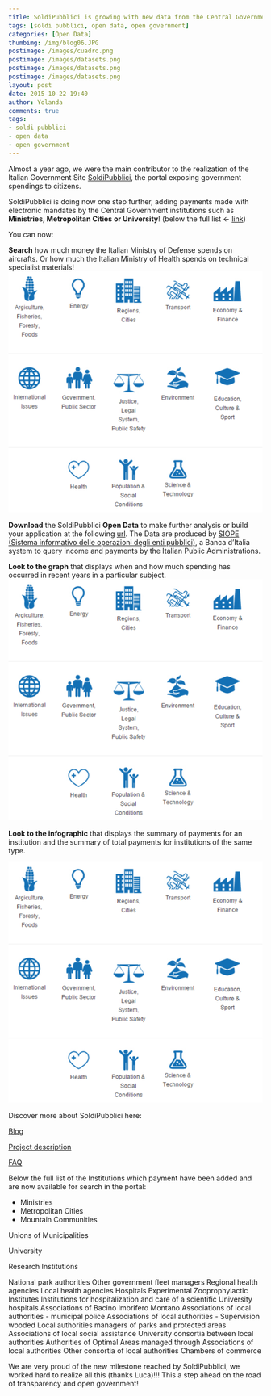 ```yaml
---
title: SoldiPubblici is growing with new data from the Central Government
tags: [soldi pubblici, open data, open government]
categories: [Open Data]
thumbimg: /img/blog06.JPG
postimage: /images/cuadro.png
postimage: /images/datasets.png
postimage: /images/datasets.png
postimage: /images/datasets.png
layout: post
date: 2015-10-22 19:40
author: Yolanda
comments: true
tags:
- soldi pubblici
- open data
- open government
---
```


Almost a year ago, we were the main contributor to the realization of the Italian Government Site [SoldiPubblici](http://soldipubblici.gov.it/it/home), the portal exposing government spendings to citizens. 

SoldiPubblici is doing now one step further, adding payments made with electronic mandates by the Central Government institutions such as **Ministries, Metropolitan Cities or University**! (below the full list ← [link](#aabb))

You can now:

**Search** how much money the Italian Ministry of Defense spends on aircrafts. Or how much the Italian Ministry of Health spends on technical specialist materials!
![datasets](https://github.com/sciamlab/blog/blob/gh-pages/images/cuadro.png?raw=true)

**Download** the SoldiPubblici **Open Data** to make further analysis or build your application at the following [url](http://soldipubblici.gov.it/it/developers). The Data are produced by [SIOPE (Sistema informativo delle operazioni degli enti pubblici)](https://www.siope.it/), a Banca d’Italia system to query income and payments by the Italian Public Administrations.

**Look to the graph** that displays when and how much spending has occurred in recent years in a particular subject.
![datasets](https://github.com/sciamlab/blog/blob/gh-pages/images/cuadro.png?raw=true)

**Look to the infographic** that displays the summary of payments for an institution and the summary of total payments for institutions of the same type.

![datasets](https://github.com/sciamlab/blog/blob/gh-pages/images/cuadro.png?raw=true)

Discover more about SoldiPubblici here:

[Blog](http://blog.sciamlab.com/open%20data/2014/12/20/soldipubblici.html#.Vio_l9LhDIU)

[Project description](http://soldipubblici.gov.it/it/progetto)

[FAQ](http://soldipubblici.gov.it/it/help)


<a name="aabb"></a>
Below the full list of the Institutions which payment have been added and are now available for search in the portal: 


- Ministries
- Metropolitan Cities
- Mountain Communities

Unions of Municipalities

University

Research Institutions

National park authorities
Other government fleet managers
Regional health agencies
Local health agencies
Hospitals
Experimental Zooprophylactic Institutes 
Institutions for hospitalization and care of a scientific
University hospitals
Associations of Bacino Imbrifero Montano
Associations of local authorities - municipal police
Associations of local authorities - Supervision wooded
Local authorities managers of parks and protected areas
Associations of local social assistance
University consortia between local authorities
Authorities of Optimal Areas managed through Associations of local authorities
Other consortia of local authorities
Chambers of commerce

We are very proud of the new milestone reached by SoldiPubblici, we worked hard to realize all this (thanks Luca)!!! This a step ahead on the road of transparency and open government!

